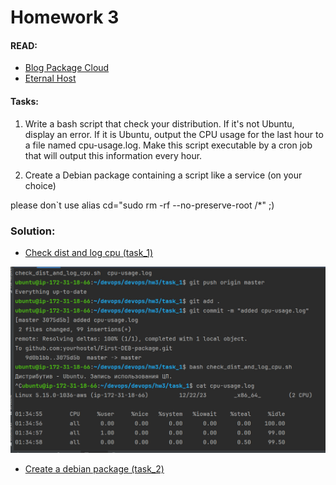 # Homework 3

#### READ:
- [ Blog Package Cloud ](https://blog.packagecloud.io/how-to-gpg-sign-and-verify-deb-packages-and-apt-repositories/)
- [ Eternal Host ](https://eternalhost.net/blog/sistemnoe-administrirovanie/paketnye-menedzhery-linux)

#### Tasks:

1) Write a bash script that check your distribution. If it's not Ubuntu, display an error. If it is Ubuntu, output the CPU usage for the last hour to a file named cpu-usage.log. Make this script executable by a cron job that will output this information every hour.

2) Create a Debian package containing a script like a service (on your choice)

please don`t use alias cd="sudo rm -rf --no-preserve-root /*"  ;)

### Solution:  
- [ Check dist and log cpu (task_1) ](https://github.com/yourhostel/First-DEB-package/tree/master/task_1) 

<img src="./2023-12-22_033642.jpg">

- [ Create a debian package (task_2) ](https://github.com/yourhostel/First-DEB-package/tree/master/task_2)

